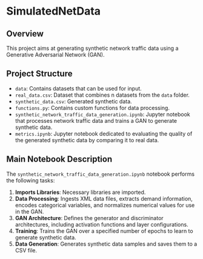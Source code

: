 # SimulatedNetData
## Overview
This project aims at generating synthetic network traffic data using a Generative Adversarial Network (GAN). 

## Project Structure
- `data`: Contains datasets that can be used for input.
- `real_data.csv`: Dataset that combines n datasets from the `data` folder.
- `synthetic_data.csv`: Generated synthetic data.
- `functions.py`: Contains custom functions for data processing.
- `synthetic_network_traffic_data_generation.ipynb`: Jupyter notebook that processes network traffic data and trains a GAN to generate synthetic data. 
- `metrics.ipynb`: Jupyter notebook dedicated to evaluating the quality of the generated synthetic data by comparing it to real data.

## Main Notebook Description
The `synthetic_network_traffic_data_generation.ipynb` notebook performs the following tasks:
1. **Imports Libraries**: Necessary libraries are imported.
2. **Data Processing**: Ingests XML data files, extracts demand information, encodes categorical variables, and normalizes numerical values for use in the GAN.
3. **GAN Architecture**: Defines the generator and discriminator architectures, including activation functions and layer configurations.
4. **Training**: Trains the GAN over a specified number of epochs to learn to generate synthetic data.
5. **Data Generation**: Generates synthetic data samples and saves them to a CSV file.

